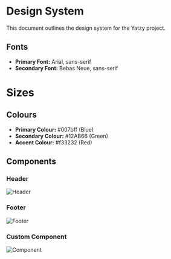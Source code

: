 # Design System

This document outlines the design system for the Yatzy project.

## Fonts

- **Primary Font:** Arial, sans-serif
- **Secondary Font:** Bebas Neue, sans-serif

# Sizes

## Colours

- **Primary Colour:** #007bff (Blue)
- **Secondary Colour:** #12AB66 (Green)
- **Accent Colour:** #f33232 (Red)

## Components

### Header

![Header](assets/design_system/header.png)

### Footer

![Footer](assets/design_system/footer.png)

### Custom Component

![Component](assets/design_system/component.png)
